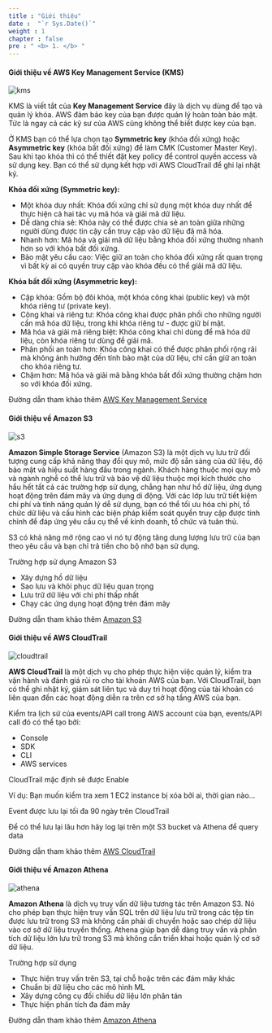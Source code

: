 ```yaml
---
title : "Giới thiệu"
date :  "`r Sys.Date()`" 
weight : 1 
chapter : false
pre : " <b> 1. </b> "
---
```


#### Giới thiệu về AWS Key Management Service (KMS)

![kms](/aws-fcj-workshop02/images/1.introduce/0001.png?width=150)

KMS là viết tắt của **Key Management Service** đây là dịch vụ dùng để tạo và quản lý khóa. AWS đảm bảo key của bạn được quản lý hoàn toàn bảo mật. Tức là ngay cả các kỹ sư của AWS cũng không thể biết được key của bạn.

Ở KMS bạn có thể lựa chọn tạo **Symmetric key** (khóa đối xứng) hoặc **Asymmetric key** (khóa bất đối xứng) để làm CMK (Customer Master Key). Sau khi tạo khóa thì có thể thiết đặt key policy để control quyền access và sử dụng key. Bạn có thể sử dụng kết hợp với AWS CloudTrail để ghi lại nhật ký.

**Khóa đối xứng (Symmetric key):**
- Một khóa duy nhất: Khóa đối xứng chỉ sử dụng một khóa duy nhất để thực hiện cả hai tác vụ mã hóa và giải mã dữ liệu.
- Dễ dàng chia sẻ: Khóa này có thể được chia sẻ an toàn giữa những người dùng được tin cậy cần truy cập vào dữ liệu đã mã hóa.
- Nhanh hơn: Mã hóa và giải mã dữ liệu bằng khóa đối xứng thường nhanh hơn so với khóa bất đối xứng.
- Bảo mật yêu cầu cao: Việc giữ an toàn cho khóa đối xứng rất quan trọng vì bất kỳ ai có quyền truy cập vào khóa đều có thể giải mã dữ liệu.

**Khóa bất đối xứng (Asymmetric key):**
- Cặp khóa: Gồm bộ đôi khóa, một khóa công khai (public key) và một khóa riêng tư (private key).
- Công khai và riêng tư: Khóa công khai được phân phối cho những người cần mã hóa dữ liệu, trong khi khóa riêng tư - được giữ bí mật.
- Mã hóa và giải mã riêng biệt: Khóa công khai chỉ dùng để mã hóa dữ liệu, còn khóa riêng tư dùng để giải mã.
- Phân phối an toàn hơn: Khóa công khai có thể được phân phối rộng rãi mà không ảnh hưởng đến tính bảo mật của dữ liệu, chỉ cần giữ an toàn cho khóa riêng tư.
- Chậm hơn: Mã hóa và giải mã bằng khóa bất đối xứng thường chậm hơn so với khóa đối xứng.

Đường dẫn tham khảo thêm [AWS Key Management Service](https://docs.aws.amazon.com/kms/latest/developerguide/overview.html)

#### Giới thiệu về Amazon S3

![s3](/aws-fcj-workshop02/images/1.introduce/0002.png?width=10pc)

**Amazon Simple Storage Service** (Amazon S3) là một dịch vụ lưu trữ đối tượng cung cấp khả năng thay đổi quy mô, mức độ sẵn sàng của dữ liệu, độ bảo mật và hiệu suất hàng đầu trong ngành. Khách hàng thuộc mọi quy mô và ngành nghề có thể lưu trữ và bảo vệ dữ liệu thuộc mọi kích thước cho hầu hết tất cả các trường hợp sử dụng, chẳng hạn như hồ dữ liệu, ứng dụng hoạt động trên đám mây và ứng dụng di động. Với các lớp lưu trữ tiết kiệm chi phí và tính năng quản lý dễ sử dụng, bạn có thể tối ưu hóa chi phí, tổ chức dữ liệu và cấu hình các biện pháp kiểm soát quyền truy cập được tinh chỉnh để đáp ứng yêu cầu cụ thể về kinh doanh, tổ chức và tuân thủ.

S3 có khả năng mở rộng cao vì nó tự động tăng dung lượng lưu trữ của bạn theo yêu cầu và bạn chỉ trả tiền cho bộ nhớ bạn sử dụng.

Trường hợp sử dụng Amazon S3
- Xây dựng hồ dữ liệu
- Sao lưu và khôi phục dữ liệu quan trọng
- Lưu trữ dữ liệu với chi phí thấp nhất
- Chạy các ứng dụng hoạt động trên đám mây

Đường dẫn tham khảo thêm [Amazon S3](https://docs.aws.amazon.com/AmazonS3/latest/userguide/Welcome.html)

#### Giới thiệu về AWS CloudTrail

![cloudtrail](/aws-fcj-workshop02/images/1.introduce/0003.png?width=10pc)

**AWS CloudTrail** là một dịch vụ cho phép thực hiện việc quản lý, kiểm tra vận hành và đánh giá rủi ro cho tài khoản AWS của bạn. Với CloudTrail, bạn có thể ghi nhật ký, giám sát liên tục và duy trì hoạt động của tài khoản có liên quan đến các hoạt động diễn ra trên cơ sở hạ tầng AWS của bạn.

Kiểm tra lịch sử của events/API call trong AWS account của bạn, events/API call đó có thể tạo bởi:
- Console
- SDK
- CLI
- AWS services

CloudTrail mặc định sẽ được Enable

Ví dụ: Bạn muốn kiểm tra xem 1 EC2 instance bị xóa bởi ai, thời gian nào...

Event được lưu lại tối đa 90 ngày trên CloudTrail

Để có thể lưu lại lâu hơn hãy log lại trên một S3 bucket và Athena để query data

Đường dẫn tham khảo thêm [AWS CloudTrail](https://docs.aws.amazon.com/awscloudtrail/latest/userguide/cloudtrail-user-guide.html)

#### Giới thiệu về Amazon Athena

![athena](/aws-fcj-workshop02/images/1.introduce/0004.png?width=10pc)

**Amazon Athena** là dịch vụ truy vấn dữ liệu tương tác trên Amazon S3. Nó cho phép bạn thực hiện truy vấn SQL trên dữ liệu lưu trữ trong các tệp tin được lưu trữ trong S3 mà không cần phải di chuyển hoặc sao chép dữ liệu vào cơ sở dữ liệu truyền thống. Athena giúp bạn dễ dàng truy vấn và phân tích dữ liệu lớn lưu trữ trong S3 mà không cần triển khai hoặc quản lý cơ sở dữ liệu.

Trường hợp sử dụng
- Thực hiện truy vấn trên S3, tại chỗ hoặc trên các đám mây khác
- Chuẩn bị dữ liệu cho các mô hình ML
- Xây dựng công cụ đối chiếu dữ liệu lớn phân tán
- Thực hiện phân tích đa đám mây

Đường dẫn tham khảo thêm [Amazon Athena](https://docs.aws.amazon.com/athena/latest/ug/what-is.html)